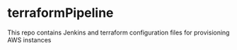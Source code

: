 # terraformPipeline
This repo contains Jenkins and terraform configuration files for provisioning AWS instances
